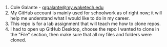 1. Cole Galante - grgalante@my.waketech.edu
2. My GitHub account is mainly used for schoolwork as of right now; it will help me understand what I would like to do in my career.
3. This repo is for a lab assignment that will teach me how to clone repos.
4. I had to open up GitHub Desktop, choose the repo I wanted to clone in the "File" section, then make sure that all my files and folders were cloned.